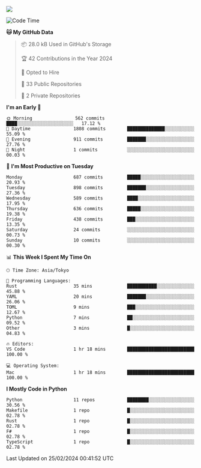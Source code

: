 ![](https://komarev.com/ghpvc/?username=kitagawa-hr)

<!--START_SECTION:waka-->
![Code Time](http://img.shields.io/badge/Code%20Time-792%20hrs%2011%20mins-blue)

**🐱 My GitHub Data** 

> 📦 28.0 kB Used in GitHub's Storage 
 > 
> 🏆 42 Contributions in the Year 2024
 > 
> 💼 Opted to Hire
 > 
> 📜 33 Public Repositories 
 > 
> 🔑 2 Private Repositories 
 > 
**I'm an Early 🐤** 

```text
🌞 Morning                562 commits         ████░░░░░░░░░░░░░░░░░░░░░   17.12 % 
🌆 Daytime                1808 commits        ██████████████░░░░░░░░░░░   55.09 % 
🌃 Evening                911 commits         ███████░░░░░░░░░░░░░░░░░░   27.76 % 
🌙 Night                  1 commits           ░░░░░░░░░░░░░░░░░░░░░░░░░   00.03 % 
```
📅 **I'm Most Productive on Tuesday** 

```text
Monday                   687 commits         █████░░░░░░░░░░░░░░░░░░░░   20.93 % 
Tuesday                  898 commits         ███████░░░░░░░░░░░░░░░░░░   27.36 % 
Wednesday                589 commits         ████░░░░░░░░░░░░░░░░░░░░░   17.95 % 
Thursday                 636 commits         █████░░░░░░░░░░░░░░░░░░░░   19.38 % 
Friday                   438 commits         ███░░░░░░░░░░░░░░░░░░░░░░   13.35 % 
Saturday                 24 commits          ░░░░░░░░░░░░░░░░░░░░░░░░░   00.73 % 
Sunday                   10 commits          ░░░░░░░░░░░░░░░░░░░░░░░░░   00.30 % 
```


📊 **This Week I Spent My Time On** 

```text
🕑︎ Time Zone: Asia/Tokyo

💬 Programming Languages: 
Rust                     35 mins             ███████████░░░░░░░░░░░░░░   45.88 % 
YAML                     20 mins             ███████░░░░░░░░░░░░░░░░░░   26.06 % 
TOML                     9 mins              ███░░░░░░░░░░░░░░░░░░░░░░   12.67 % 
Python                   7 mins              ██░░░░░░░░░░░░░░░░░░░░░░░   09.52 % 
Other                    3 mins              █░░░░░░░░░░░░░░░░░░░░░░░░   04.83 % 

🔥 Editors: 
VS Code                  1 hr 18 mins        █████████████████████████   100.00 % 

💻 Operating System: 
Mac                      1 hr 18 mins        █████████████████████████   100.00 % 
```

**I Mostly Code in Python** 

```text
Python                   11 repos            ████████░░░░░░░░░░░░░░░░░   30.56 % 
Makefile                 1 repo              █░░░░░░░░░░░░░░░░░░░░░░░░   02.78 % 
Rust                     1 repo              █░░░░░░░░░░░░░░░░░░░░░░░░   02.78 % 
F#                       1 repo              █░░░░░░░░░░░░░░░░░░░░░░░░   02.78 % 
TypeScript               1 repo              █░░░░░░░░░░░░░░░░░░░░░░░░   02.78 % 
```




 Last Updated on 25/02/2024 00:41:52 UTC
<!--END_SECTION:waka-->
